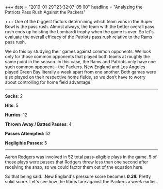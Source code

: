 +++
date = "2019-01-29T23:32:07-05:00"
headline = "Analyzing the Patriots Pass Rush Against the Packers"

+++
One of the biggest factors determining which team wins in the Super Bowl is the pass rush. Almost always, the team with the better overall pass rush ends up hoisting the Lombardi trophy when the game is over. So let's evaluate the overall efficacy of the Patriots pass rush relative to the Rams pass rush.

We do this by studying their games against common opponents. We look only for those common opponents that played both teams at roughly the same point in the season. In this case, the Rams and Patriots only have one such common opponent - the Packers. New England and Los Angeles played Green Bay literally a week apart from one another. Both games were also played on their respective home fields, so we don't have to worry about controlling for home field advantage.

***

**Sacks**: 2

**Hits**: 5

**Hurries**: 12

**Thrown Away / Batted Passes**: 4

**Passes Attempted:** 52

**Negligible Passes:** 5

***

Aaron Rodgers was involved in 52 total pass-eligible plays in the game. 5 of those plays were passes that Rodgers threw less than one second after receiving the snap, so we could factor them out of the equation here.

So that being said...New England's pressure score becomes **_0.38._** Pretty solid score. Let's see how the Rams fare against the Packers a week earlier.